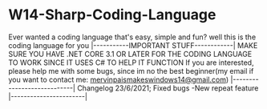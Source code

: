 # W14-Sharp-Coding-Language
Ever wanted a coding language that's easy, simple and fun? well this is the coding language for you
|-----------IMPORTANT STUFF------------|
MAKE SURE YOU HAVE .NET CORE 3.1 OR LATER FOR THE CODING LANGUAGE TO WORK SINCE IT USES C# TO HELP IT FUNCTION
If you are interested, please help me with some bugs, since im no the best beginner(my email if you want to contact me: mervinpaismakeswindows14@gmail.com)
|----------------------------|
Changelog 23/6/2021;
Fixed bugs
-New repeat feature
|-----------------------|
